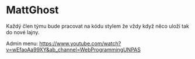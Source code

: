 # MattGhost
Každý člen týmu bude pracovat na kódu stylem že vždy když něco uloží tak do nové lajny.

Admin menu: https://www.youtube.com/watch?v=wEfaoAa99XY&ab_channel=WebProgrammingUNPAS
